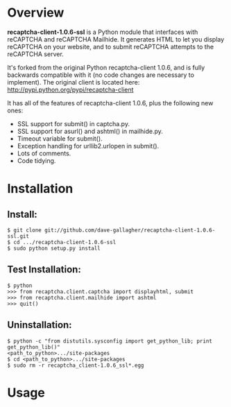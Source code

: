 # Overview

**recaptcha-client-1.0.6-ssl** is a Python module that interfaces with reCAPTCHA and reCAPTCHA Mailhide. It generates HTML to let you display reCAPTCHA on your website, and to submit reCAPTCHA attempts to the reCAPTCHA server.

It's forked from the original Python recaptcha-client 1.0.6, and is fully backwards compatible with it (no code changes are necessary to implement). The original client is located here: http://pypi.python.org/pypi/recaptcha-client

It has all of the features of recaptcha-client 1.0.6, plus the following new ones:

- SSL support for submit() in captcha.py.
- SSL support for asurl() and ashtml() in mailhide.py.
- Timeout variable for submit().
- Exception handling for urllib2.urlopen in submit().
- Lots of comments.
- Code tidying.


# Installation

## Install:

    $ git clone git://github.com/dave-gallagher/recaptcha-client-1.0.6-ssl.git
    $ cd .../recaptcha-client-1.0.6-ssl
    $ sudo python setup.py install

## Test Installation:

    $ python
    >>> from recaptcha.client.captcha import displayhtml, submit
    >>> from recaptcha.client.mailhide import ashtml
    >>> quit()

## Uninstallation:
    
    $ python -c "from distutils.sysconfig import get_python_lib; print get_python_lib()"
    <path_to_python>.../site-packages
    $ cd <path_to_python>.../site-packages
    $ sudo rm -r recaptcha_client-1.0.6_ssl*.egg


# Usage
